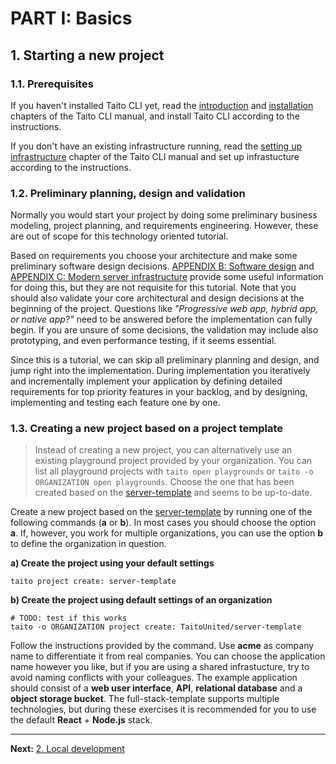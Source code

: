 # PART I: Basics

## 1. Starting a new project

### 1.1. Prerequisites

If you haven't installed Taito CLI yet, read the [introduction](https://github.com/TaitoUnited/taito-cli/blob/dev/docs/manual/01-introduction.md) and [installation](https://github.com/TaitoUnited/taito-cli/blob/dev/docs/manual/02-installation.md) chapters of the Taito CLI manual, and install Taito CLI according to the instructions.

If you don't have an existing infrastructure running, read the [setting up infrastructure](https://github.com/TaitoUnited/taito-cli/blob/dev/docs/manual/02-installation.md#setting-up-infrastructure) chapter of the Taito CLI manual and set up infrastucture according to the instructions.

### 1.2. Preliminary planning, design and validation

Normally you would start your project by doing some preliminary business modeling, project planning, and requirements engineering. However, these are out of scope for this technology oriented tutorial.

Based on requirements you choose your architecture and make some preliminary software design decisions. [APPENDIX B: Software design](b-software-design.md) and [APPENDIX C: Modern server infrastructure](c-modern-server-infrastructure.md) provide some useful information for doing this, but they are not requisite for this tutorial. Note that you should also validate your core architectural and design decisions at the beginning of the project. Questions like *"Progressive web app, hybrid app, or native app?"* need to be answered before the implementation can fully begin. If you are unsure of some decisions, the validation may include also prototyping, and even performance testing, if it seems essential.

Since this is a tutorial, we can skip all preliminary planning and design, and jump right into the implementation. During implementation you iteratively and incrementally implement your application by defining detailed requirements for top priority features in your backlog, and by designing, implementing and testing each feature one by one.

### 1.3. Creating a new project based on a project template

> Instead of creating a new project, you can alternatively use an existing playground project provided by your organization. You can list all playground projects with `taito open playgrounds` or `taito -o ORGANIZATION open playgrounds`. Choose the one that has been created based on the [server-template](https://github.com/TaitoUnited/server-template) and seems to be up-to-date.

Create a new project based on the [server-template](https://github.com/TaitoUnited/server-template) by running one of the following commands (**a** or **b**). In most cases you should choose the option **a**. If, however, you work for multiple organizations, you can use the option **b** to define the organization in question.

**a) Create the project using your default settings**

```shell
taito project create: server-template
```

**b) Create the project using default settings of an organization**

```shell
# TODO: test if this works
taito -o ORGANIZATION project create: TaitoUnited/server-template
```

Follow the instructions provided by the command. Use **acme** as company name to differentiate it from real companies. You can choose the application name however you like, but if you are using a shared infrastucture, try to avoid naming conflicts with your colleagues. The example application should consist of a **web user interface**, **API**, **relational database** and a **object storage bucket**. The full-stack-template supports multiple technologies, but during these exercises it is recommended for you to use the default **React** + **Node.js** stack.

---

**Next:** [2. Local development](02-local-development.md)
